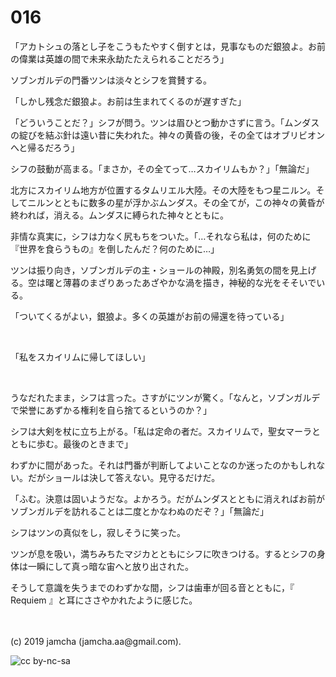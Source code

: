 

# 016

「アカトシュの落とし子をこうもたやすく倒すとは，見事なものだ銀狼よ。お前の偉業は英雄の間で未来永劫たたえられることだろう」

ソブンガルデの門番ツンは淡々とシフを賞賛する。

「しかし残念だ銀狼よ。お前は生まれてくるのが遅すぎた」

「どういうことだ？」シフが問う。ツンは眉ひとつ動かさずに言う。「ムンダスの綻びを結ぶ針は遠い昔に失われた。神々の黄昏の後，その全てはオブリビオンへと帰るだろう」

シフの鼓動が高まる。「まさか，その全てって…スカイリムもか？」「無論だ」

北方にスカイリム地方が位置するタムリエル大陸。その大陸をもつ星ニルン。そしてニルンとともに数多の星が浮かぶムンダス。その全てが，この神々の黄昏が終われば，消える。ムンダスに縛られた神々とともに。

非情な真実に，シフは力なく尻もちをついた。「…それなら私は，何のために『世界を食らうもの』を倒したんだ？何のために…」

ツンは振り向き，ソブンガルデの主・ショールの神殿，別名勇気の間を見上げる。空は曙と薄暮のまざりあったあざやかな渦を描き，神秘的な光をそそいでいる。

「ついてくるがよい，銀狼よ。多くの英雄がお前の帰還を待っている」

<br>

「私をスカイリムに帰してほしい」

<br>

うなだれたまま，シフは言った。さすがにツンが驚く。「なんと，ソブンガルデで栄誉にあずかる権利を自ら捨てるというのか？」

シフは大剣を杖に立ち上がる。「私は定命の者だ。スカイリムで，聖女マーラとともに歩む。最後のときまで」

わずかに間があった。それは門番が判断してよいことなのか迷ったのかもしれない。だがショールは決して答えない。見守るだけだ。

「ふむ。決意は固いようだな。よかろう。だがムンダスとともに消えればお前がソブンガルデを訪れることは二度とかなわぬのだぞ？」「無論だ」

シフはツンの真似をし，寂しそうに笑った。

ツンが息を吸い，満ちみちたマジカとともにシフに吹きつける。するとシフの身体は一瞬にして真っ暗な宙へと放り出された。

そうして意識を失うまでのわずかな間，シフは歯車が回る音とともに，『 Requiem 』と耳にささやかれたように感じた。

<br>
<br>
(c) 2019 jamcha (jamcha.aa@gmail.com).

![cc by-nc-sa](https://i.creativecommons.org/l/by-nc-sa/4.0/88x31.png)

